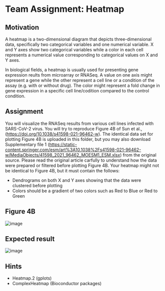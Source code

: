# Team Assignment: Heatmap

## Motivation
A heatmap is a two-dimensional diagram that depicts three-dimensional data, specifically two categorical variables and one numerical variable. X and Y axes show two categorical variables while a color in each cell represents a numerical value corresponding to categorical values on X and Y axes. 

In biological fields, a heatmap is usually used for presenting gene expression reults from microarray or RNASeq. A value on one axis might represent a gene while the other represent a cell line or a condition of the assay (e.g. with or without drug). The color might represent a fold change in gene expression in a specific cell line/codition compared to the control condition.

## Assignment
You will visualize the RNASeq results from various cell lines infected with SARS-CoV-2 virus. You will try to reproduce Figure 4B of Sun et al., (https://doi.org/10.1038/s41598-021-96462-w). The identical data set for plotting Figure 4B is uploaded in this folder, but you may also download Supplementary file 1 (https://static-content.springer.com/esm/art%3A10.1038%2Fs41598-021-96462-w/MediaObjects/41598_2021_96462_MOESM1_ESM.xlsx) from the original source. Please read the original article carfully to understand how the data were prepared or filtered before plotting Figure 4B. Your heatmap might not be identical to Figure 4B, but it must contain the follows:

- Dendrograms on both X and Y axes showing that the data were clustered before plotting
- Colors should be a gradient of two colors such as Red to Blue or Red to Green

## Figure 4B
![image](https://user-images.githubusercontent.com/9914505/138027787-af3ec546-1ac3-4108-b700-8bf7268440d8.png)

## Expected result
![image](https://user-images.githubusercontent.com/9914505/138027662-44e65bea-c68c-4624-a1ed-0a71243029f0.png)

## Hints
- Heatmap.2 (gplots)
- ComplexHeatmap (Bioconductor packages)
